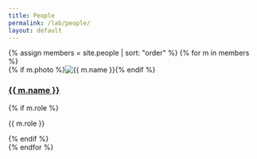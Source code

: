 ```yaml
---
title: People
permalink: /lab/people/
layout: default
---
```

<link rel="stylesheet" href="{{ '/lab/assets/css/lab.css' | relative_url }}">
<div class="lab-container">
  <div class="card-grid">
    {% assign members = site.people | sort: "order" %}
    {% for m in members %}
      <div class="card">
        {% if m.photo %}<img class="avatar" src="{{ m.photo | relative_url }}" alt="{{ m.name }}">{% endif %}
        <h3><a href="{{ m.url | relative_url }}">{{ m.name }}</a></h3>
        {% if m.role %}<p class="muted">{{ m.role }}</p>{% endif %}
      </div>
    {% endfor %}
  </div>
</div>
